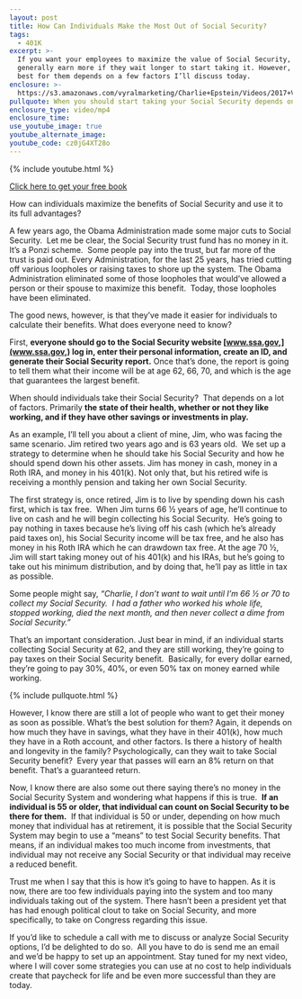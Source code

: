 ```yaml
---
layout: post
title: How Can Individuals Make the Most Out of Social Security?
tags:
  - 401K
excerpt: >-
  If you want your employees to maximize the value of Social Security, they can
  generally earn more if they wait longer to start taking it. However, what’s
  best for them depends on a few factors I’ll discuss today.
enclosure: >-
  https://s3.amazonaws.com/vyralmarketing/Charlie+Epstein/Videos/2017+Videos/How+Can+Your+Employees+Make+the+Most+Out+of+Social+Security%253F.mp4
pullquote: When you should start taking your Social Security depends on many factors.
enclosure_type: video/mp4
enclosure_time:
use_youtube_image: true
youtube_alternate_image:
youtube_code: cz0jG4XT28o
---
```


{% include youtube.html %}

[Click here to get your free book](https://www.saveamericasave.org/)

How can individuals maximize the benefits of Social Security and use it to its full advantages?

A few years ago, the Obama Administration made some major cuts to Social Security. &nbsp;Let me be clear, the Social Security trust fund has no money in it. It’s a Ponzi scheme. &nbsp;Some people pay into the trust, but far more of the trust is paid out. Every Administration, for the last 25 years, has tried cutting off various loopholes or raising taxes to shore up the system. The Obama Administration eliminated some of those loopholes that would’ve allowed a person or their spouse to maximize this benefit. &nbsp;Today, those loopholes have been eliminated.

The good news, however, is that they’ve made it easier for individuals to calculate their benefits. What does everyone need to know?

First, **everyone should go to the Social Security website&nbsp;[www.ssa.gov,](www.ssa.gov,) log in, enter their personal information, create an ID, and generate their Social Security report.**&nbsp;Once that’s done, the report is going to tell them what their income will be at age 62, 66, 70, and which is the age that guarantees the largest benefit.

When should individuals take their Social Security? &nbsp;That depends on a lot of factors. Primarily **the state of their health, whether or not they like working, and if they have other savings or investments in play.**

As an example, I’ll tell you about a client of mine, Jim, who was facing the same scenario. Jim retired two years ago and is 63 years old. &nbsp;We set up a strategy to determine when he should take his Social Security and how he should spend down his other assets. Jim has money in cash, money in a Roth IRA, and money in his 401(k). Not only that, but his retired wife is receiving a monthly pension and taking her own Social Security.

The first strategy is, once retired, Jim is to live by spending down his cash first, which is tax free. &nbsp;When Jim turns 66 ½ years of age, he’ll continue to live on cash and he will begin collecting his Social Security. &nbsp;He’s going to pay nothing in taxes because he’s living off his cash (which he’s already paid taxes on), his Social Security income will be tax free, and he also has money in his Roth IRA which he can drawdown tax free. At the age 70 ½, Jim will start taking money out of his 401(k) and his IRAs, but he’s going to take out his minimum distribution, and by doing that, he’ll pay as little in tax as possible.

Some people might say, *“Charlie, I don’t want to wait until I’m 66 ½ or 70 to collect my Social Security. &nbsp;I had a father who worked his whole life, stopped working, died the next month, and then never collect a dime from Social Security.”*

That’s an important consideration. Just bear in mind, if an individual starts collecting Social Security at 62, and they are still working, they’re going to pay taxes on their Social Security benefit. &nbsp;Basically, for every dollar earned, they’re going to pay 30%, 40%, or even 50% tax on money earned while working.

{% include pullquote.html %}

However, I know there are still a lot of people who want to get their money as soon as possible. What’s the best solution for them? Again, it depends on how much they have in savings, what they have in their 401(k), how much they have in a Roth account, and other factors. Is there a history of health and longevity in the family? Psychologically, can they wait to take Social Security benefit? &nbsp;Every year that passes will earn an 8% return on that benefit. That’s a guaranteed return.

Now, I know there are also some out there saying there’s no money in the Social Security System and wondering what happens if this is true. &nbsp;**If an individual is 55 or older, that individual can count on Social Security to be there for them.** &nbsp;If that individual is 50 or under, depending on how much money that individual has at retirement, it is possible that the Social Security System may begin to use a “means” to test Social Security benefits. That means, if an individual makes too much income from investments, that individual may not receive any Social Security or that individual may receive a reduced benefit.

Trust me when I say that this is how it’s going to have to happen. As it is now, there are too few individuals paying into the system and too many individuals taking out of the system. There hasn’t been a president yet that has had enough political clout to take on Social Security, and more specifically, to take on Congress regarding this issue.

If you’d like to schedule a call with me to discuss or analyze Social Security options, I’d be delighted to do so. &nbsp;All you have to do is send me an email and we’d be happy to set up an appointment. Stay tuned for my next video, where I will cover some strategies you can use at no cost to help individuals create that paycheck for life and be even more successful than they are today.